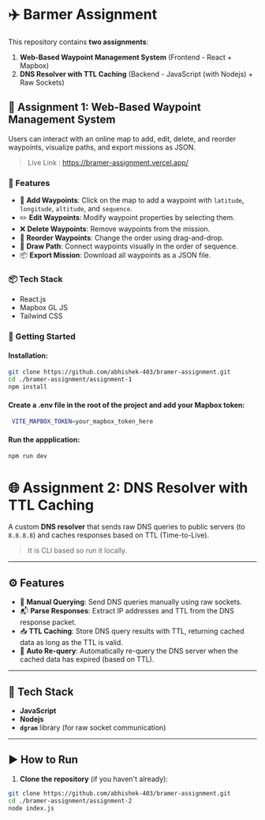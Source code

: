 # ✈️ Barmer Assignment 

This repository contains **two assignments**:

1. **Web-Based Waypoint Management System** (Frontend - React + Mapbox)
2. **DNS Resolver with TTL Caching** (Backend - JavaScript (with Nodejs) + Raw Sockets)

## 📍 Assignment 1: Web-Based Waypoint Management System

Users can interact with an online map to add, edit, delete, and reorder waypoints, visualize paths, and export missions as JSON.
> Live Link : https://bramer-assignment.vercel.app/

### 🔧 Features

- 🧭 **Add Waypoints**: Click on the map to add a waypoint with `latitude`, `longitude`, `altitude`, and `sequence`.
- ✏️ **Edit Waypoints**: Modify waypoint properties by selecting them.
- ❌ **Delete Waypoints**: Remove waypoints from the mission.
- 🔀 **Reorder Waypoints**: Change the order using drag-and-drop.
- 🧵 **Draw Path**: Connect waypoints visually in the order of sequence.
- 📦 **Export Mission**: Download all waypoints as a JSON file.

### 📦 Tech Stack

- React.js
- Mapbox GL JS
- Tailwind CSS

### 🚀 Getting Started

#### Installation:
```bash
git clone https://github.com/abhishek-403/bramer-assignment.git
cd ./bramer-assignment/assignment-1
npm install
```

#### Create a .env file in the root of the project and add your Mapbox token:
```bash
 VITE_MAPBOX_TOKEN=your_mapbox_token_here 
```

#### Run the appplication:
```
npm run dev
```
# 🌐 Assignment 2: DNS Resolver with TTL Caching

A custom **DNS resolver** that sends raw DNS queries to public servers (to `8.8.8.8`) and caches responses based on TTL (Time-to-Live).
> It is CLI based so run it locally.

---

## ⚙️ Features

- 📡 **Manual Querying**: Send DNS queries manually using raw sockets.
- 📬 **Parse Responses**: Extract IP addresses and TTL from the DNS response packet.
- 📥 **TTL Caching**: Store DNS query results with TTL, returning cached data as long as the TTL is valid.
- 🔁 **Auto Re-query**: Automatically re-query the DNS server when the cached data has expired (based on TTL).

---

## 🐍 Tech Stack

- **JavaScript**
- **Nodejs**
- **`dgram`** library (for raw socket communication)
  
---

## ▶️ How to Run

1. **Clone the repository** (if you haven't already):

```bash
git clone https://github.com/abhishek-403/bramer-assignment.git
cd ./bramer-assignment/assignment-2
node index.js
```
